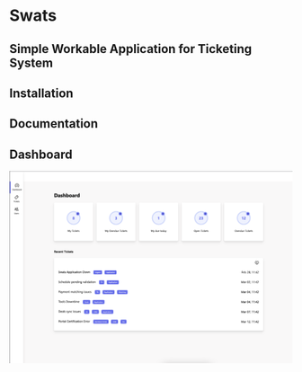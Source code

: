 # Swats

## Simple Workable Application for Ticketing System

## Installation
## Documentation

## Dashboard
![Dashboard](/Dashboard.png)